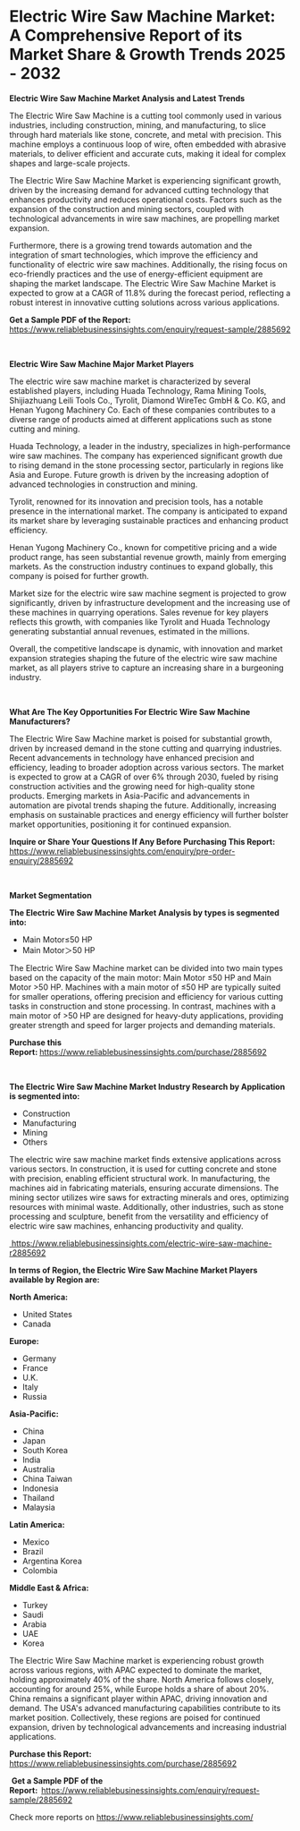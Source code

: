 <p><h1>Electric Wire Saw Machine Market: A Comprehensive Report of its Market Share & Growth Trends 2025 - 2032</h1></p><p><strong>Electric Wire Saw Machine Market Analysis and Latest Trends</strong></p>
<p><p>The Electric Wire Saw Machine is a cutting tool commonly used in various industries, including construction, mining, and manufacturing, to slice through hard materials like stone, concrete, and metal with precision. This machine employs a continuous loop of wire, often embedded with abrasive materials, to deliver efficient and accurate cuts, making it ideal for complex shapes and large-scale projects.</p><p>The Electric Wire Saw Machine Market is experiencing significant growth, driven by the increasing demand for advanced cutting technology that enhances productivity and reduces operational costs. Factors such as the expansion of the construction and mining sectors, coupled with technological advancements in wire saw machines, are propelling market expansion. </p><p>Furthermore, there is a growing trend towards automation and the integration of smart technologies, which improve the efficiency and functionality of electric wire saw machines. Additionally, the rising focus on eco-friendly practices and the use of energy-efficient equipment are shaping the market landscape. The Electric Wire Saw Machine Market is expected to grow at a CAGR of 11.8% during the forecast period, reflecting a robust interest in innovative cutting solutions across various applications.</p></p>
<p><strong>Get a Sample PDF of the Report:&nbsp;</strong> <a href="https://www.reliablebusinessinsights.com/enquiry/request-sample/2885692?utm_campaign=2268&utm_medium=2&utm_source=Github&utm_content=ia&utm_term=13032025&utm_id=electric-wire-saw-machine">https://www.reliablebusinessinsights.com/enquiry/request-sample/2885692</a></p>
<p>&nbsp;</p>
<p><strong>Electric Wire Saw Machine Major Market Players</strong></p>
<p><p>The electric wire saw machine market is characterized by several established players, including Huada Technology, Rama Mining Tools, Shijiazhuang Leili Tools Co., Tyrolit, Diamond WireTec GmbH & Co. KG, and Henan Yugong Machinery Co. Each of these companies contributes to a diverse range of products aimed at different applications such as stone cutting and mining.</p><p>Huada Technology, a leader in the industry, specializes in high-performance wire saw machines. The company has experienced significant growth due to rising demand in the stone processing sector, particularly in regions like Asia and Europe. Future growth is driven by the increasing adoption of advanced technologies in construction and mining.</p><p>Tyrolit, renowned for its innovation and precision tools, has a notable presence in the international market. The company is anticipated to expand its market share by leveraging sustainable practices and enhancing product efficiency. </p><p>Henan Yugong Machinery Co., known for competitive pricing and a wide product range, has seen substantial revenue growth, mainly from emerging markets. As the construction industry continues to expand globally, this company is poised for further growth.</p><p>Market size for the electric wire saw machine segment is projected to grow significantly, driven by infrastructure development and the increasing use of these machines in quarrying operations. Sales revenue for key players reflects this growth, with companies like Tyrolit and Huada Technology generating substantial annual revenues, estimated in the millions. </p><p>Overall, the competitive landscape is dynamic, with innovation and market expansion strategies shaping the future of the electric wire saw machine market, as all players strive to capture an increasing share in a burgeoning industry.</p></p>
<p>&nbsp;</p>
<p><strong>What Are The Key Opportunities For Electric Wire Saw Machine Manufacturers?</strong></p>
<p><p>The Electric Wire Saw Machine market is poised for substantial growth, driven by increased demand in the stone cutting and quarrying industries. Recent advancements in technology have enhanced precision and efficiency, leading to broader adoption across various sectors. The market is expected to grow at a CAGR of over 6% through 2030, fueled by rising construction activities and the growing need for high-quality stone products. Emerging markets in Asia-Pacific and advancements in automation are pivotal trends shaping the future. Additionally, increasing emphasis on sustainable practices and energy efficiency will further bolster market opportunities, positioning it for continued expansion.</p></p>
<p><strong>Inquire or Share Your Questions If Any Before Purchasing This Report:</strong> <a href="https://www.reliablebusinessinsights.com/enquiry/pre-order-enquiry/2885692?utm_campaign=2268&utm_medium=2&utm_source=Github&utm_content=ia&utm_term=13032025&utm_id=electric-wire-saw-machine">https://www.reliablebusinessinsights.com/enquiry/pre-order-enquiry/2885692</a></p>
<p>&nbsp;</p>
<p><strong>Market Segmentation</strong></p>
<p><strong>The Electric Wire Saw Machine Market Analysis by types is segmented into:</strong></p>
<p><ul><li>Main Motor≤50 HP</li><li>Main Motor＞50 HP</li></ul></p>
<p><p>The Electric Wire Saw Machine market can be divided into two main types based on the capacity of the main motor: Main Motor ≤50 HP and Main Motor >50 HP. Machines with a main motor of ≤50 HP are typically suited for smaller operations, offering precision and efficiency for various cutting tasks in construction and stone processing. In contrast, machines with a main motor of >50 HP are designed for heavy-duty applications, providing greater strength and speed for larger projects and demanding materials.</p></p>
<p><strong>Purchase this Report:&nbsp;</strong><a href="https://www.reliablebusinessinsights.com/purchase/2885692?utm_campaign=2268&utm_medium=2&utm_source=Github&utm_content=ia&utm_term=13032025&utm_id=electric-wire-saw-machine">https://www.reliablebusinessinsights.com/purchase/2885692</a></p>
<p>&nbsp;</p>
<p><strong>The Electric Wire Saw Machine Market Industry Research by Application is segmented into:</strong></p>
<p><ul><li>Construction</li><li>Manufacturing</li><li>Mining</li><li>Others</li></ul></p>
<p><p>The electric wire saw machine market finds extensive applications across various sectors. In construction, it is used for cutting concrete and stone with precision, enabling efficient structural work. In manufacturing, the machines aid in fabricating materials, ensuring accurate dimensions. The mining sector utilizes wire saws for extracting minerals and ores, optimizing resources with minimal waste. Additionally, other industries, such as stone processing and sculpture, benefit from the versatility and efficiency of electric wire saw machines, enhancing productivity and quality.</p></p>
<p><a href="https://www.reliablebusinessinsights.com/electric-wire-saw-machine-r2885692?utm_campaign=2268&utm_medium=2&utm_source=Github&utm_content=ia&utm_term=13032025&utm_id=electric-wire-saw-machine">&nbsp;https://www.reliablebusinessinsights.com/electric-wire-saw-machine-r2885692</a></p>
<p><strong>In terms of Region, the Electric Wire Saw Machine Market Players available by Region are:</strong></p>
<p>
    <p> <strong> North America: </strong>
        <ul>
            <li>United States</li>
            <li>Canada</li>
        </ul>
        </p> 
    <p> <strong> Europe: </strong>
        <ul>
            <li>Germany</li>
            <li>France</li>
            <li>U.K.</li>
            <li>Italy</li>
            <li>Russia</li>
        </ul>
        </p> 
    <p> <strong> Asia-Pacific: </strong>
        <ul>
            <li>China</li>
            <li>Japan</li>
            <li>South Korea</li>
            <li>India</li>
            <li>Australia</li>
            <li>China Taiwan</li>
            <li>Indonesia</li>
            <li>Thailand</li>
            <li>Malaysia</li>
        </ul>
        </p> 
    <p> <strong> Latin America: </strong>
        <ul>
            <li>Mexico</li>
            <li>Brazil</li>
            <li>Argentina Korea</li>
            <li>Colombia</li>
        </ul>
        </p> 
    <p> <strong> Middle East & Africa: </strong>
        <ul>
            <li>Turkey</li>
            <li>Saudi</li>
            <li>Arabia</li>
            <li>UAE</li>
            <li>Korea</li>
        </ul>
    </p>
    </p>
<p><p>The Electric Wire Saw Machine market is experiencing robust growth across various regions, with APAC expected to dominate the market, holding approximately 40% of the share. North America follows closely, accounting for around 25%, while Europe holds a share of about 20%. China remains a significant player within APAC, driving innovation and demand. The USA's advanced manufacturing capabilities contribute to its market position. Collectively, these regions are poised for continued expansion, driven by technological advancements and increasing industrial applications.</p></p>
<p><strong>Purchase this Report: </strong><a href="https://www.reliablebusinessinsights.com/purchase/2885692?utm_campaign=2268&utm_medium=2&utm_source=Github&utm_content=ia&utm_term=13032025&utm_id=electric-wire-saw-machine">https://www.reliablebusinessinsights.com/purchase/2885692</a></p>
<p>&nbsp;<strong>Get a Sample PDF of the Report:&nbsp;&nbsp;</strong><a href="https://www.reliablebusinessinsights.com/enquiry/request-sample/2885692?utm_campaign=2268&utm_medium=2&utm_source=Github&utm_content=ia&utm_term=13032025&utm_id=electric-wire-saw-machine">https://www.reliablebusinessinsights.com/enquiry/request-sample/2885692</a></p>
<p><strong></strong></p>
<p>Check more reports on <a href="https://www.reliablebusinessinsights.com/?utm_campaign=2268&utm_medium=2&utm_source=Github&utm_content=ia&utm_term=13032025&utm_id=electric-wire-saw-machine">https://www.reliablebusinessinsights.com/</a></p>